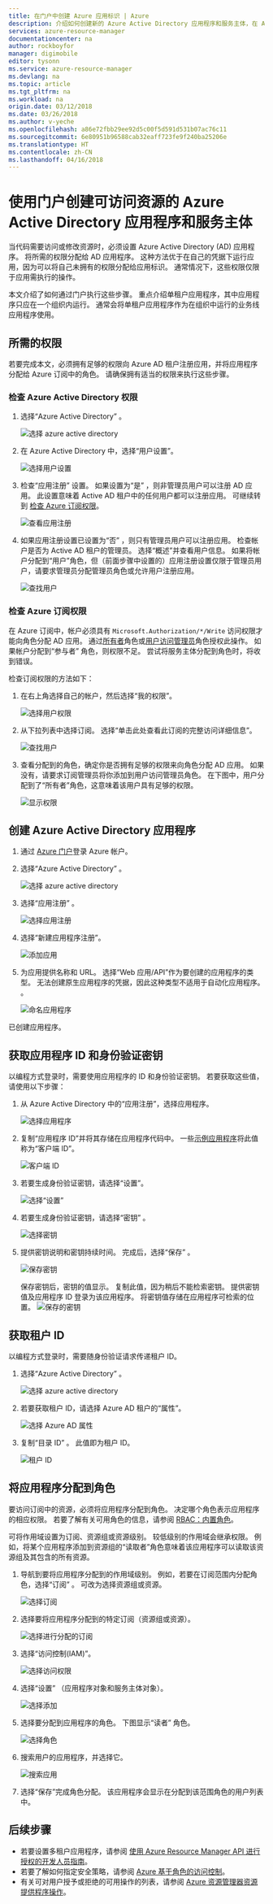 ```yaml
---
title: 在门户中创建 Azure 应用标识 | Azure
description: 介绍如何创建新的 Azure Active Directory 应用程序和服务主体，在 Azure Resource Manager 中将此服务主体与基于角色的访问控制配合使用可以管理对资源的访问权限。
services: azure-resource-manager
documentationcenter: na
author: rockboyfor
manager: digimobile
editor: tysonn
ms.service: azure-resource-manager
ms.devlang: na
ms.topic: article
ms.tgt_pltfrm: na
ms.workload: na
origin.date: 03/12/2018
ms.date: 03/26/2018
ms.author: v-yeche
ms.openlocfilehash: a86e72fbb29ee92d5c00f5d591d531b07ac76c11
ms.sourcegitcommit: 6e80951b96588cab32eaff723fe9f240ba25206e
ms.translationtype: HT
ms.contentlocale: zh-CN
ms.lasthandoff: 04/16/2018
---
```

# <a name="use-portal-to-create-an-azure-active-directory-application-and-service-principal-that-can-access-resources"></a>使用门户创建可访问资源的 Azure Active Directory 应用程序和服务主体

当代码需要访问或修改资源时，必须设置 Azure Active Directory (AD) 应用程序。 将所需的权限分配给 AD 应用程序。 这种方法优于在自己的凭据下运行应用，因为可以将自己未拥有的权限分配给应用标识。 通常情况下，这些权限仅限于应用需执行的操作。

本文介绍了如何通过门户执行这些步骤。 重点介绍单租户应用程序，其中应用程序只应在一个组织内运行。 通常会将单租户应用程序作为在组织中运行的业务线应用程序使用。

<!-- Not Available on MSI (Managed Service Identity) -->

## <a name="required-permissions"></a>所需的权限

若要完成本文，必须拥有足够的权限向 Azure AD 租户注册应用，并将应用程序分配给 Azure 订阅中的角色。 请确保拥有适当的权限来执行这些步骤。

### <a name="check-azure-active-directory-permissions"></a>检查 Azure Active Directory 权限

1. 选择“Azure Active Directory” 。

    ![选择 azure active directory](./media/resource-group-create-service-principal-portal/select-active-directory.png)

1. 在 Azure Active Directory 中，选择“用户设置”。

    ![选择用户设置](./media/resource-group-create-service-principal-portal/select-user-settings.png)

1. 检查“应用注册”  设置。 如果设置为“是” ，则非管理员用户可以注册 AD 应用。 此设置意味着 Active AD 租户中的任何用户都可以注册应用。 可继续转到 [检查 Azure 订阅权限](#check-azure-subscription-permissions)。

    ![查看应用注册](./media/resource-group-create-service-principal-portal/view-app-registrations.png)

1. 如果应用注册设置已设置为“否” ，则只有管理员用户可以注册应用。 检查帐户是否为 Active AD 租户的管理员。 选择“概述”并查看用户信息。 如果将帐户分配到“用户”角色，但（前面步骤中设置的）应用注册设置仅限于管理员用户，请要求管理员分配管理员角色或允许用户注册应用。

    ![查找用户](./media/resource-group-create-service-principal-portal/view-user-info.png)

### <a name="check-azure-subscription-permissions"></a>检查 Azure 订阅权限

在 Azure 订阅中，帐户必须具有 `Microsoft.Authorization/*/Write` 访问权限才能向角色分配 AD 应用。 通过[所有者](../active-directory/role-based-access-built-in-roles.md#owner)角色或[用户访问管理员](../active-directory/role-based-access-built-in-roles.md#user-access-administrator)角色授权此操作。 如果帐户分配到“参与者”  角色，则权限不足。 尝试将服务主体分配到角色时，将收到错误。

检查订阅权限的方法如下：

1. 在右上角选择自己的帐户，然后选择“我的权限”。

    ![选择用户权限](./media/resource-group-create-service-principal-portal/select-my-permissions.png)

1. 从下拉列表中选择订阅。 选择“单击此处查看此订阅的完整访问详细信息”。

    ![查找用户](./media/resource-group-create-service-principal-portal/view-details.png)

1. 查看分配到的角色，确定你是否拥有足够的权限来向角色分配 AD 应用。 如果没有，请要求订阅管理员将你添加到用户访问管理员角色。 在下图中，用户分配到了“所有者”角色，这意味着该用户具有足够的权限。

    ![显示权限](./media/resource-group-create-service-principal-portal/view-user-role.png)

## <a name="create-an-azure-active-directory-application"></a>创建 Azure Active Directory 应用程序

1. 通过 [Azure 门户](https://portal.azure.cn)登录 Azure 帐户。
1. 选择“Azure Active Directory” 。

    ![选择 azure active directory](./media/resource-group-create-service-principal-portal/select-active-directory.png)

1. 选择“应用注册” 。

    ![选择应用注册](./media/resource-group-create-service-principal-portal/select-app-registrations.png)

1. 选择“新建应用程序注册”。

    ![添加应用](./media/resource-group-create-service-principal-portal/select-add-app.png)

1. 为应用提供名称和 URL。 选择“Web 应用/API”作为要创建的应用程序的类型。 无法创建原生应用程序的凭据，因此这种类型不适用于自动化应用程序。 。
    <!-- Not Available on [Native application](../active-directory/active-directory-application-proxy-native-client.md) -->
    ![命名应用程序](./media/resource-group-create-service-principal-portal/create-app.png)

已创建应用程序。

## <a name="get-application-id-and-authentication-key"></a>获取应用程序 ID 和身份验证密钥

以编程方式登录时，需要使用应用程序的 ID 和身份验证密钥。 若要获取这些值，请使用以下步骤：

1. 从 Azure Active Directory 中的“应用注册”，选择应用程序。

    ![选择应用程序](./media/resource-group-create-service-principal-portal/select-app.png)

1. 复制“应用程序 ID”并将其存储在应用程序代码中。 一些[示例应用程序](#log-in-as-the-application)将此值称为“客户端 ID”。

    ![客户端 ID](./media/resource-group-create-service-principal-portal/copy-app-id.png)

1. 若要生成身份验证密钥，请选择“设置”。

   ![选择“设置”](./media/resource-group-create-service-principal-portal/select-settings.png)

1. 若要生成身份验证密钥，请选择“密钥” 。

    ![选择密钥](./media/resource-group-create-service-principal-portal/select-keys.png)

1. 提供密钥说明和密钥持续时间。 完成后，选择“保存” 。

    ![保存密钥](./media/resource-group-create-service-principal-portal/save-key.png)

    保存密钥后，密钥的值显示。 复制此值，因为稍后不能检索密钥。 提供密钥值及应用程序 ID 登录为该应用程序。 将密钥值存储在应用程序可检索的位置。
    <a name="log-in-as-the-application"></a> ![保存的密钥](./media/resource-group-create-service-principal-portal/copy-key.png)

## <a name="get-tenant-id"></a>获取租户 ID

以编程方式登录时，需要随身份验证请求传递租户 ID。

1. 选择“Azure Active Directory” 。

    ![选择 azure active directory](./media/resource-group-create-service-principal-portal/select-active-directory.png)

1. 若要获取租户 ID，请选择 Azure AD 租户的“属性”。

    ![选择 Azure AD 属性](./media/resource-group-create-service-principal-portal/select-ad-properties.png)

1. 复制“目录 ID” 。 此值即为租户 ID。

    ![租户 ID](./media/resource-group-create-service-principal-portal/copy-directory-id.png)

## <a name="assign-application-to-role"></a>将应用程序分配到角色

要访问订阅中的资源，必须将应用程序分配到角色。 决定哪个角色表示应用程序的相应权限。 若要了解有关可用角色的信息，请参阅 [RBAC：内置角色](../active-directory/role-based-access-built-in-roles.md)。

可将作用域设置为订阅、资源组或资源级别。 较低级别的作用域会继承权限。 例如，将某个应用程序添加到资源组的“读取者”角色意味着该应用程序可以读取该资源组及其包含的所有资源。

1. 导航到要将应用程序分配到的作用域级别。 例如，若要在订阅范围内分配角色，选择“订阅” 。 可改为选择资源组或资源。

    ![选择订阅](./media/resource-group-create-service-principal-portal/select-subscription.png)

1. 选择要将应用程序分配到的特定订阅（资源组或资源）。

    ![选择进行分配的订阅](./media/resource-group-create-service-principal-portal/select-one-subscription.png)

1. 选择“访问控制(IAM)”。

    ![选择访问权限](./media/resource-group-create-service-principal-portal/select-access-control.png)

1. 选择“设置” （应用程序对象和服务主体对象）。

    ![选择添加](./media/resource-group-create-service-principal-portal/select-add.png)

1. 选择要分配到应用程序的角色。 下图显示“读者”  角色。

    ![选择角色](./media/resource-group-create-service-principal-portal/select-role.png)

1. 搜索用户的应用程序，并选择它。

    ![搜索应用](./media/resource-group-create-service-principal-portal/search-app.png)

1. 选择“保存”完成角色分配。 该应用程序会显示在分配到该范围角色的用户列表中。

## <a name="next-steps"></a>后续步骤
* 若要设置多租户应用程序，请参阅 [使用 Azure Resource Manager API 进行授权的开发人员指南](resource-manager-api-authentication.md)。
* 若要了解如何指定安全策略，请参阅 [Azure 基于角色的访问控制](../active-directory/role-based-access-control-configure.md)。  
* 有关可对用户授予或拒绝的可用操作的列表，请参阅 [Azure 资源管理器资源提供程序操作](../active-directory/role-based-access-control-resource-provider-operations.md)。

<!--Update_Description: update meta properties, wording update, update link -->